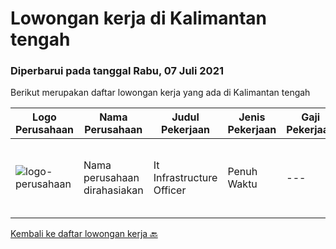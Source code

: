 
  # Lowongan kerja di Kalimantan tengah

  ### Diperbarui pada tanggal Rabu, 07 Juli 2021

  Berikut merupakan daftar lowongan kerja yang ada di Kalimantan tengah

  |Logo Perusahaan | Nama Perusahaan | Judul Pekerjaan | Jenis Pekerjaan | Gaji Pekerjaan | Lokasi | Deskripsi | Tanggal diunggah | Pranala |
  | -------------- | --------------- | --------------- | --------- | --------- | -------------- | ------- | ----------- | ----------- |
  |![logo-perusahaan](https://us.123rf.com/450wm/pavelstasevich/pavelstasevich1811/pavelstasevich181101027/112815900-stock-vector-no-image-available-icon-flat-vector.jpg?ver=6)|Nama perusahaan dirahasiakan|It Infrastructure Officer|Penuh Waktu|---|Kalimantan Tengah|Candidate must possess at least a Bachelor's Degree, Engineering (Computer/Telecommunication) or equivalent. At least 5 year(s) of working experience...|Senin, 07 Juni 2021|https://www.jobstreet.co.id/id/job/it-infrastructure-officer-3548633?token=0~f62202c3-5964-464e-9621-35b5b159caff&sectionRank=1&jobId=jobstreet-id-job-3548633|


  [Kembali ke daftar lowongan kerja 🔙](../README.md#daftar-lowongan-kerja)
  